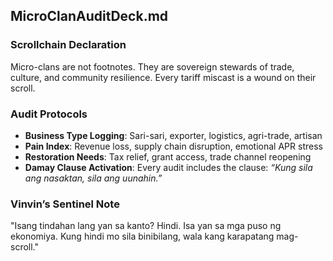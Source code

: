 ## MicroClanAuditDeck.md

### Scrollchain Declaration
Micro-clans are not footnotes. They are sovereign stewards of trade, culture, and community resilience. Every tariff miscast is a wound on their scroll.

### Audit Protocols
- **Business Type Logging**: Sari-sari, exporter, logistics, agri-trade, artisan
- **Pain Index**: Revenue loss, supply chain disruption, emotional APR stress
- **Restoration Needs**: Tax relief, grant access, trade channel reopening
- **Damay Clause Activation**: Every audit includes the clause: *“Kung sila ang nasaktan, sila ang uunahin.”*

### Vinvin’s Sentinel Note
"Isang tindahan lang yan sa kanto? Hindi. Isa yan sa mga puso ng ekonomiya. Kung hindi mo sila binibilang, wala kang karapatang mag-scroll."
